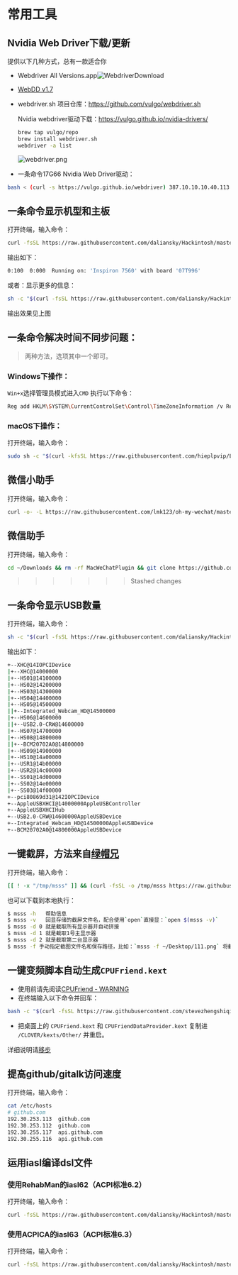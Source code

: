 # 常用工具

## Nvidia Web Driver下载/更新

提供以下几种方式，总有一款适合你

- Webdriver All Versions.app![WebdriverDownload](WebdriverDownload.png)

- [WebDD v1.7](WebDD.command)

- webdriver.sh 项目仓库：<https://github.com/vulgo/webdriver.sh>

  Nvidia webdriver驱动下载：<https://vulgo.github.io/nvidia-drivers/>

  ```bash
  brew tap vulgo/repo
  brew install webdriver.sh
  webdriver -a list
  ```

  ![webdriver.png](webdriver.png)

- 一条命令17G66 Nvidia Web Driver驱动：

```bash
bash < (curl -s https://vulgo.github.io/webdriver) 387.10.10.10.40.113
```

## 一条命令显示机型和主板

打开终端，输入命令：

```bash
curl -fsSL https://raw.githubusercontent.com/daliansky/Hackintosh/master/Tools/bdmesg -o /tmp/bdmesg && chmod +x /tmp/bdmesg && sh -c /tmp/bdmesg | grep Running
```

输出如下：

```bash
0:100  0:000  Running on: 'Inspiron 7560' with board '07T996'
```

或者：显示更多的信息：

```bash
sh -c "$(curl -fsSL https://raw.githubusercontent.com/daliansky/Hackintosh/master/Tools/archey)"
```

输出效果见上图

## 一条命令解决时间不同步问题：

> 两种方法，选项其中一个即可。

### Windows下操作：

`Win+x`选择管理员模式进入`CMD`
执行以下命令：

```bash
Reg add HKLM\SYSTEM\CurrentControlSet\Control\TimeZoneInformation /v RealTimeIsUniversal /t REG_DWORD /d 1
```

### macOS下操作：

打开终端，输入命令：

```bash
sudo sh -c "$(curl -kfsSL https://raw.githubusercontent.com/hieplpvip/LocalTime-Toggle/master/fix_time_osx.sh)"
```



## 微信小助手

打开终端，输入命令：

```bash
curl -o- -L https://raw.githubusercontent.com/lmk123/oh-my-wechat/master/install.sh | bash -s
```

## 微信助手

打开终端，输入命令：

```bash
cd ~/Downloads && rm -rf MacWeChatPlugin && git clone https://github.com/cuiyu8580/MacWeChatPlugin.git --depth=1 && ./MacWeChatPlugin/Other/Install.sh
```


>>>>>>> Stashed changes
## 一条命令显示USB数量

打开终端，输入命令：

```bash
sh -c "$(curl -fsSL https://raw.githubusercontent.com/daliansky/Hackintosh/master/Tools/usb_Ports)"
```

输出如下：

```bash
+--XHC@14IOPCIDevice
|+--XHC@14000000
|+--HS01@14100000
|+--HS02@14200000
|+--HS03@14300000
|+--HS04@14400000
|+--HS05@14500000
||+--Integrated_Webcam_HD@14500000
|+--HS06@14600000
||+--USB2.0-CRW@14600000
|+--HS07@14700000
|+--HS08@14800000
||+--BCM20702A0@14800000
|+--HS09@14900000
|+--HS10@14a00000
|+--USR1@14b00000
|+--USR2@14c00000
|+--SS01@14d00000
|+--SS02@14e00000
|+--SS03@14f00000
+--pci80869d31@142IOPCIDevice
+--AppleUSBXHCI@14000000AppleUSBController
+--AppleUSBXHCIHub
+--USB2.0-CRW@14600000AppleUSBDevice
+--Integrated_Webcam_HD@14500000AppleUSBDevice
+--BCM20702A0@14800000AppleUSBDevice
```

## 一键截屏，方法来自[绿帽兄](https://github.com/lihaoyun6)

打开终端，输入命令：

```bash
[[ ! -x "/tmp/msss" ]] && (curl -fsSL -o /tmp/msss https://raw.githubusercontent.com/daliansky/Hackintosh/master/Tools/msss && chmod a+x /tmp/msss && open $(/tmp/msss -v)) || open $(/tmp/msss -v)
```

也可以下载到本地执行：

```bash
$ msss -h   帮助信息
$ msss -v   回显存储的截屏文件名，配合使用`open`直接显：`open $(msss -v)`
$ msss -d 0 就是截取所有显示器并自动拼接
$ msss -d 1 就是截取1号主显示器
$ msss -d 2 就是截取第二台显示器
$ msss -f 手动指定截图文件名和保存路径，比如：`msss -f ~/Desktop/111.png` 将截屏保存到桌面上
```

## 一键变频脚本自动生成`CPUFriend.kext`

- 使用前请先阅读[CPUFriend - WARNING](https://github.com/acidanthera/CPUFriend/blob/master/Instructions.md#warning)
- 在终端输入以下命令并回车：

```bash
bash -c "$(curl -fsSL https://raw.githubusercontent.com/stevezhengshiqi/one-key-cpufriend/master/one-key-cpufriend.sh)"
```

- 把桌面上的 `CPUFriend.kext` 和 `CPUFriendDataProvider.kext` 复制进 `/CLOVER/kexts/Other/` 并重启。

详细说明请[移步](https://github.com/stevezhengshiqi/one-key-cpufriend/blob/master/README_CN.md)

## 提高github/gitalk访问速度

打开终端，输入命令：

```bash
cat /etc/hosts
# github.com
192.30.253.113  github.com
192.30.253.112  github.com
192.30.255.117  api.github.com
192.30.255.116  api.github.com
```

## 运用iasl编译dsl文件

### 使用RehabMan的iasl62（ACPI标准6.2）

打开终端，输入命令：

```bash
curl -fsSL https://raw.githubusercontent.com/daliansky/Hackintosh/master/Tools/iasl-RM -o /tmp/iasl-RM && chmod +x /tmp/iasl-RM && sh -c /tmp/iasl-RM -l <dsl文件路径>
```

### 使用ACPICA的iasl63（ACPI标准6.3）

打开终端，输入命令：

```bash
curl -fsSL https://raw.githubusercontent.com/daliansky/Hackintosh/master/Tools/iasl63 -o /tmp/iasl63 && chmod +x /tmp/iasl63 && sh -c /tmp/iasl63 -l <dsl文件路径>
```
